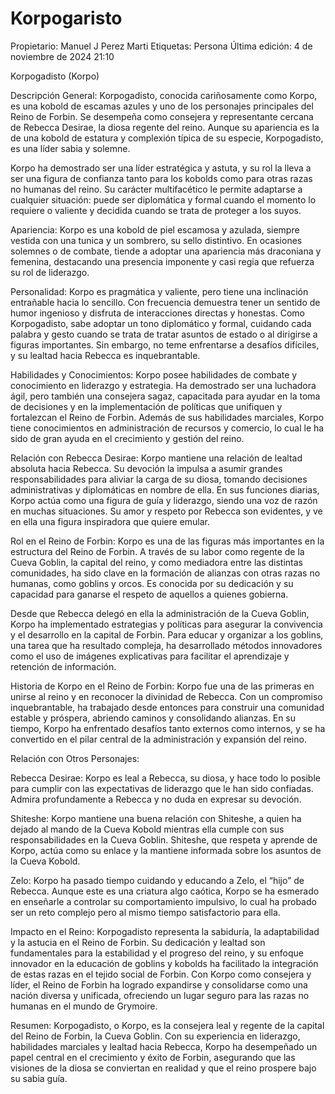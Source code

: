 # Korpogaristo

Propietario: Manuel J Perez Marti
Etiquetas: Persona
Última edición: 4 de noviembre de 2024 21:10

Korpogadisto (Korpo)

Descripción General: Korpogadisto, conocida cariñosamente como Korpo, es una kobold de escamas azules y uno de los personajes principales del Reino de Forbin. Se desempeña como consejera y representante cercana de Rebecca Desirae, la diosa regente del reino. Aunque su apariencia es la de una kobold de estatura y complexión típica de su especie, Korpogadisto, es una líder sabia y solemne.

Korpo ha demostrado ser una líder estratégica y astuta, y su rol la lleva a ser una figura de confianza tanto para los kobolds como para otras razas no humanas del reino. Su carácter multifacético le permite adaptarse a cualquier situación: puede ser diplomática y formal cuando el momento lo requiere o valiente y decidida cuando se trata de proteger a los suyos.

Apariencia: Korpo es una kobold de piel escamosa y azulada, siempre vestida con una tunica y un sombrero, su sello distintivo. En ocasiones solemnes o de combate, tiende a adoptar una apariencia más draconiana y femenina, destacando una presencia imponente y casi regia que refuerza su rol de liderazgo.

Personalidad: Korpo es pragmática y valiente, pero tiene una inclinación entrañable hacia lo sencillo. Con frecuencia demuestra tener un sentido de humor ingenioso y disfruta de interacciones directas y honestas. Como Korpogadisto, sabe adoptar un tono diplomático y formal, cuidando cada palabra y gesto cuando se trata de tratar asuntos de estado o al dirigirse a figuras importantes. Sin embargo, no teme enfrentarse a desafíos difíciles, y su lealtad hacia Rebecca es inquebrantable.

Habilidades y Conocimientos: Korpo posee habilidades de combate y conocimiento en liderazgo y estrategia. Ha demostrado ser una luchadora ágil, pero también una consejera sagaz, capacitada para ayudar en la toma de decisiones y en la implementación de políticas que unifiquen y fortalezcan el Reino de Forbin. Además de sus habilidades marciales, Korpo tiene conocimientos en administración de recursos y comercio, lo cual le ha sido de gran ayuda en el crecimiento y gestión del reino.

Relación con Rebecca Desirae: Korpo mantiene una relación de lealtad absoluta hacia Rebecca. Su devoción la impulsa a asumir grandes responsabilidades para aliviar la carga de su diosa, tomando decisiones administrativas y diplomáticas en nombre de ella. En sus funciones diarias, Korpo actúa como una figura de guía y liderazgo, siendo una voz de razón en muchas situaciones. Su amor y respeto por Rebecca son evidentes, y ve en ella una figura inspiradora que quiere emular.

Rol en el Reino de Forbin: Korpo es una de las figuras más importantes en la estructura del Reino de Forbin. A través de su labor como regente de la Cueva Goblin, la capital del reino, y como mediadora entre las distintas comunidades, ha sido clave en la formación de alianzas con otras razas no humanas, como goblins y orcos. Es conocida por su dedicación y su capacidad para ganarse el respeto de aquellos a quienes gobierna.

Desde que Rebecca delegó en ella la administración de la Cueva Goblin, Korpo ha implementado estrategias y políticas para asegurar la convivencia y el desarrollo en la capital de Forbin. Para educar y organizar a los goblins, una tarea que ha resultado compleja, ha desarrollado métodos innovadores como el uso de imágenes explicativas para facilitar el aprendizaje y retención de información.

Historia de Korpo en el Reino de Forbin: Korpo fue una de las primeras en unirse al reino y en reconocer la divinidad de Rebecca. Con un compromiso inquebrantable, ha trabajado desde entonces para construir una comunidad estable y próspera, abriendo caminos y consolidando alianzas. En su tiempo, Korpo ha enfrentado desafíos tanto externos como internos, y se ha convertido en el pilar central de la administración y expansión del reino.

Relación con Otros Personajes:

Rebecca Desirae: Korpo es leal a Rebecca, su diosa, y hace todo lo posible para cumplir con las expectativas de liderazgo que le han sido confiadas. Admira profundamente a Rebecca y no duda en expresar su devoción.

Shiteshe: Korpo mantiene una buena relación con Shiteshe, a quien ha dejado al mando de la Cueva Kobold mientras ella cumple con sus responsabilidades en la Cueva Goblin. Shiteshe, que respeta y aprende de Korpo, actúa como su enlace y la mantiene informada sobre los asuntos de la Cueva Kobold.

Zelo: Korpo ha pasado tiempo cuidando y educando a Zelo, el “hijo” de Rebecca. Aunque este es una criatura algo caótica, Korpo se ha esmerado en enseñarle a controlar su comportamiento impulsivo, lo cual ha probado ser un reto complejo pero al mismo tiempo satisfactorio para ella.

Impacto en el Reino: Korpogadisto representa la sabiduría, la adaptabilidad y la astucia en el Reino de Forbin. Su dedicación y lealtad son fundamentales para la estabilidad y el progreso del reino, y su enfoque innovador en la educación de goblins y kobolds ha facilitado la integración de estas razas en el tejido social de Forbin. Con Korpo como consejera y líder, el Reino de Forbin ha logrado expandirse y consolidarse como una nación diversa y unificada, ofreciendo un lugar seguro para las razas no humanas en el mundo de Grymoire.

Resumen: Korpogadisto, o Korpo, es la consejera leal y regente de la capital del Reino de Forbin, la Cueva Goblin. Con su experiencia en liderazgo, habilidades marciales y lealtad hacia Rebecca, Korpo ha desempeñado un papel central en el crecimiento y éxito de Forbin, asegurando que las visiones de la diosa se conviertan en realidad y que el reino prospere bajo su sabia guía.